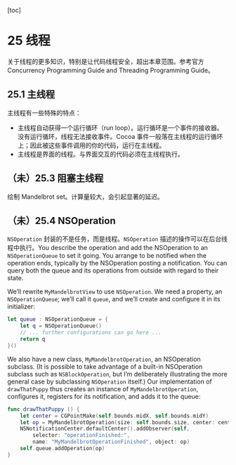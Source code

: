 [toc]

# 25 线程

关于线程的更多知识，特别是让代码线程安全，超出本章范围。参考官方 Concurrency Programming Guide and Threading Programming Guide。

## 25.1 主线程

主线程有一些特殊的特点：

- 主线程自动获得一个运行循环（run loop）。运行循环是一个事件的接收器。没有运行循环，线程无法接收事件。Cocoa 事件一般落在主线程的运行循环上；因此被这些事件调用的你的代码，运行在主线程。
- 主线程是界面的线程。与界面交互的代码必须在主线程执行。

## （未）25.3 阻塞主线程

绘制 Mandelbrot set。计算量较大，会引起显著的延迟。

## （未）25.4 NSOperation
`NSOperation` 封装的不是任务，而是线程。`NSOperation` 描述的操作可以在后台线程中执行。You describe the operation and add the NSOperation to an `NSOperationQueue` to set it going. You arrange to be notified when theoperation ends, typically by the NSOperation posting a notification. Youcan query both the queue and its operations from outside with regard totheir state.

We’ll rewrite `MyMandelbrotView` to use `NSOperation`. We need a property, an `NSOperationQueue`; we’ll call it `queue`, and we’ll create and configure it in its initializer:

```swiftlet queue : NSOperationQueue = {	let q = NSOperationQueue()	// ... further configurations can go here ...	return q}()
```

We also have a new class, `MyMandelbrotOperation`, an NSOperationsubclass. (It is possible to take advantage of a built-in NSOperationsubclass such as `NSBlockOperation`, but I’m deliberately illustrating themore general case by subclassing `NSOperation` itself.) Ourimplementation of `drawThatPuppy` thus creates an instance of`MyMandelbrotOperation`, configures it, registers for its notification, andadds it to the queue:

```swiftfunc drawThatPuppy () {	let center = CGPointMake(self.bounds.midX, self.bounds.midY)
	let op = MyMandelbrotOperation(size: self.bounds.size, center: center, zoom: 1)
	NSNotificationCenter.defaultCenter().addObserver(self,
		selector: "operationFinished:",
		name: "MyMandelbrotOperationFinished", object: op)	self.queue.addOperation(op)}
```